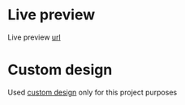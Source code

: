 # Live preview
Live preview [url](https://gs-landing-react.vercel.app/)

# Custom design

Used [custom design](https://xd.adobe.com/view/f7c303a5-ed14-45c2-9fbb-4f74fd6501ed-a290/) only for this project purposes
